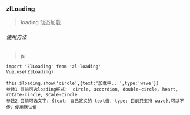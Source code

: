 ### zlLoading
> loading 动态加载
###### 使用方法
> js

```
import 'ZlLoading' from 'zl-loading'
Vue.use(ZlLoading)

this.$loading.show('circle',{text:'加载中...­',type:'wave'})
参数1 目前可选loading样式:  circle, accordion, double-circle, heart, rotate-circle, scale-circle
参数2 目前可选文字: {text: 自己定义的 text值, type: 目前只支持 wave},可以不传，使用默认值
```